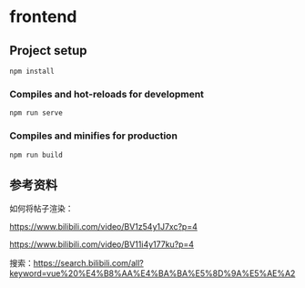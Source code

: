 # frontend

## Project setup
```
npm install
```

### Compiles and hot-reloads for development
```
npm run serve
```

### Compiles and minifies for production
```
npm run build
```

## 参考资料

如何将帖子渲染：

https://www.bilibili.com/video/BV1z54y1J7xc?p=4

https://www.bilibili.com/video/BV11i4y177ku?p=4

搜索：https://search.bilibili.com/all?keyword=vue%20%E4%B8%AA%E4%BA%BA%E5%8D%9A%E5%AE%A2
